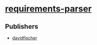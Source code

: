 # [requirements-parser](https://pypi.org/project/requirements-parser)



## Publishers
- [davidfischer](https://pypi.org/user/davidfischer)

